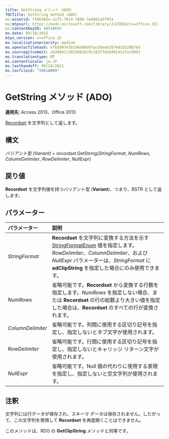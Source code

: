 ```yaml
---
title: GetString メソッド (ADO)
TOCTitle: GetString method (ADO)
ms:assetid: f496305e-a1f5-7014-7808-7e4961e5f0fa
ms:mtpsurl: https://msdn.microsoft.com/library/JJ250242(v=office.15)
ms:contentKeyID: 48548693
ms.date: 09/18/2015
mtps_version: v=office.15
ms.localizationpriority: medium
ms.openlocfilehash: efb5997e7b194d06d9facd5eeb1874d1d3286764
ms.sourcegitcommit: a1d9041c20256616c9c183f7d1049142a7ac6991
ms.translationtype: MT
ms.contentlocale: ja-JP
ms.lasthandoff: 09/24/2021
ms.locfileid: "59618099"
---
```

# <a name="getstring-method-ado"></a>GetString メソッド (ADO)

**適用先**: Access 2013、Office 2013

[Recordset](recordset-object-ado.md) を文字列として返します。

## <a name="syntax"></a>構文

*バリアント型 (Variant)*  = *recordset*.GetString(*StringFormat*, *NumRows*, *ColumnDelimiter*, *RowDelimiter*, *NullExpr*)

## <a name="return-value"></a>戻り値

**Recordset** を文字列値を持つバリアント型 (**Variant**)、つまり、BSTR として返します。

## <a name="parameters"></a>パラメーター

|パラメーター|説明|
|:--------|:----------|
|*StringFormat* |**Recordset** を文字列に変換する方法を示す [StringFormatEnum](stringformatenum.md) 値を指定します。*RowDelimiter*、*ColumnDelimiter*、および *NullExpr* パラメーターは、*StringFormat* に **adClipString** を指定した場合にのみ使用できます。|
|*NumRows* |省略可能です。**Recordset** から変換する行数を指定します。*NumRows* を指定しない場合、または **Recordset** の行の総数より大きい値を指定した場合は、**Recordset** のすべての行が変換されます。|
|*ColumnDelimiter* |省略可能です。列間に使用する区切り記号を指定し、指定しないとタブ文字が使用されます。|
|*RowDelimiter* |省略可能です。行間に使用する区切り記号を指定し、指定しないとキャリッジ リターン文字が使用されます。|
|*NullExpr* |省略可能です。Null 値の代わりに使用する表現を指定し、指定しないと空文字列が使用されます。|

## <a name="remarks"></a>注釈

文字列には行データが保存され、スキーマ データは保存されません。したがって、この文字列を使用して **Recordset** を再度開くことはできません。

このメソッドは、RDO の **GetClipString** メソッドと同等です。

